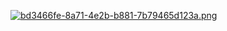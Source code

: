 [![bd3466fe-8a71-4e2b-b881-7b79465d123a.png](https://cdn.discordapp.com/attachments/681451635087507517/1199999518406615060/Project_9.jpg?ex=65c495a4&is=65b220a4&hm=1b7c7789b64191b37bbe541a7d72da564618ecc8d671ade8757d913f710fc2fd&)](https://cdn.discordapp.com/attachments/681451635087507517/1199999518406615060/Project_9.jpg?ex=65c495a4&is=65b220a4&hm=1b7c7789b64191b37bbe541a7d72da564618ecc8d671ade8757d913f710fc2fd&)
